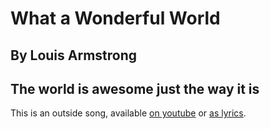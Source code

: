 # What a Wonderful World
## By Louis Armstrong
## The world is awesome just the way it is

This is an outside song, available [on youtube](https://www.youtube.com/watch?v=A3yCcXgbKrE) or [as lyrics](http://www.metrolyrics.com/what-a-wonderful-world-lyrics-louis-armstrong.html).

